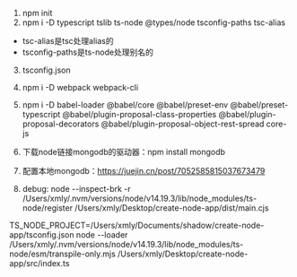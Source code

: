 1. npm init 
2. npm i -D typescript tslib ts-node @types/node tsconfig-paths tsc-alias
  - tsc-alias是tsc处理alias的
  - tsconfig-paths是ts-node处理别名的
3. tsconfig.json
4. npm i -D webpack webpack-cli
5. npm i -D babel-loader @babel/core @babel/preset-env @babel/preset-typescript @babel/plugin-proposal-class-properties @babel/plugin-proposal-decorators @babel/plugin-proposal-object-rest-spread core-js


4. 下载node链接mongodb的驱动器：npm install mongodb
5. 配置本地mongodb：https://juejin.cn/post/7052585815037673479


6. debug:
node --inspect-brk  -r /Users/xmly/.nvm/versions/node/v14.19.3/lib/node_modules/ts-node/register /Users/xmly/Desktop/create-node-app/dist/main.cjs


TS_NODE_PROJECT=/Users/xmly/Documents/shadow/create-node-app/tsconfig.json node --loader /Users/xmly/.nvm/versions/node/v14.19.3/lib/node_modules/ts-node/esm/transpile-only.mjs /Users/xmly/Desktop/create-node-app/src/index.ts
